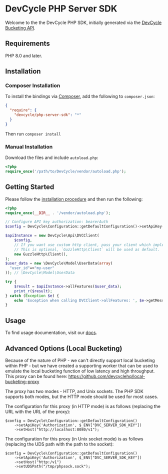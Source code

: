 # DevCycle PHP Server SDK

Welcome to the the DevCycle PHP SDK, initially generated via the [DevCycle Bucketing API](https://docs.devcycle.com/bucketing-api/#tag/devcycle).

## Requirements

PHP 8.0 and later.

## Installation

### Composer Installation

To install the bindings via [Composer](https://getcomposer.org/), add the following to `composer.json`:

```json
{
  "require": {
    "devcycle/php-server-sdk": "*"
  }
}
```

Then run `composer install`

### Manual Installation

Download the files and include `autoload.php`:

```php
<?php
require_once('/path/to/DevCycle/vendor/autoload.php');
```

## Getting Started

Please follow the [installation procedure](#installation--usage) and then run the following:

```php
<?php
require_once(__DIR__ . '/vendor/autoload.php');

// Configure API key authorization: bearerAuth
$config = DevCycle\Configuration::getDefaultConfiguration()->setApiKey('Authorization', 'YOUR_SERVER_SDK_TOKEN');

$apiInstance = new DevCycle\Api\DVCClient(
    $config,
    // If you want use custom http client, pass your client which implements `GuzzleHttp\ClientInterface`.
    // This is optional, `GuzzleHttp\Client` will be used as default.
    new GuzzleHttp\Client(),
);
$user_data = new \DevCycle\Model\UserData(array(
  "user_id"=>"my-user"
)); // \DevCycle\Model\UserData

try {
    $result = $apiInstance->allFeatures($user_data);
    print_r($result);
} catch (Exception $e) {
    echo 'Exception when calling DVCClient->allFeatures: ', $e->getMessage(), PHP_EOL;
}

```

## Usage

To find usage documentation, visit our [docs](https://docs.devcycle.com/docs/sdk/server-side-sdks/php#usage).


## Advanced Options (Local Bucketing)

Because of the nature of PHP - we can't directly support local bucketing within PHP - but we have created a supporting worker that
can be used to emulate the local bucketing function of low latency and high throughput.
This proxy can be found here: https://github.com/devcyclehq/local-bucketing-proxy

The proxy has two modes - HTTP, and Unix sockets. The PHP SDK supports both modes, but the HTTP mode should be used for most cases.

The configuration for this proxy (in HTTP mode) is as follows (replacing the URL with the URL of the proxy):

```
$config = DevCycle\Configuration::getDefaultConfiguration()
    ->setApiKey('Authorization', $_ENV["DVC_SERVER_SDK_KEY"])
    ->setHost("http://localhost:8080/v1");
```

The configuration for this proxy (in Unix socket mode) is as follows (replacing the UDS path with the path to the socket):
```
$config = DevCycle\Configuration::getDefaultConfiguration()
    ->setApiKey('Authorization', $_ENV["DVC_SERVER_SDK_KEY"])
    ->setHost("http:/v1")
    ->setUDSPath("/tmp/phpsock.sock");
```
